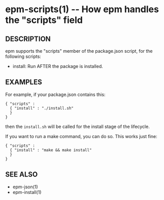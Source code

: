 epm-scripts(1) -- How epm handles the "scripts" field
=====================================================

## DESCRIPTION

epm supports the "scripts" member of the package.json script, for the
following scripts:

* install:
  Run AFTER the package is installed.

## EXAMPLES

For example, if your package.json contains this:

    { "scripts" :
      { "install" : "./install.sh"
      }
    }

then the `install.sh` will be called for the install stage of the lifecycle.

If you want to run a make command, you can do so.  This works just fine:

    { "scripts" :
      { "install" : "make && make install"
      }
    }

## SEE ALSO

* epm-json(1)
* epm-install(1)
